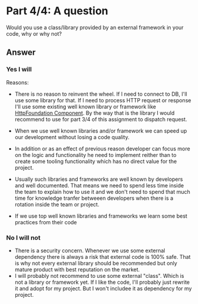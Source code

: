 # Part 4/4: A question

Would you use a class/library provided by an external framework in your code, why or why not?

## Answer

### Yes I will

Reasons:

- There is no reason to reinvent the wheel. If I need to connect to DB, I'll use some library for that.
  If I need to process HTTP request or response I'll use some existing well known library or framework like [HttpFoundation Component](https://symfony.com/doc/current/components/http_foundation.html).
  By the way that is the library I would recommend to use for part 3/4 of this assignment to dispatch request.
  
- When we use well known libraries and/or framework we can speed up our development without losing a code quality.
- In addition or as an effect of previous reason developer can focus more on the logic and functionality he need to implement reither than to create some tooling functionality which has no direct value for the project.
- Usually such libraries and frameworks are well known by developers and well documented.
  That means we need to spend less time inside the team to explain how to use it and we don't need to spend that much time for knowledge tranfer betweeen developers when there is a rotation inside the team or project. 
- If we use top well known libraries and frameworks we learn some best practices from their code

### No I will not

- There is a security concern. Whenever we use some external dependency there is always a risk that external code is 100% safe.
  That is why not every external library should be recommended but only mature product with best reputation on the market.
- I will probably not recommend to use some external "class". Which is not a library or framework yet.
  If I like the code, I'll probably just rewrite it and adopt for my project. But I won't includee it as dependency for my project.




